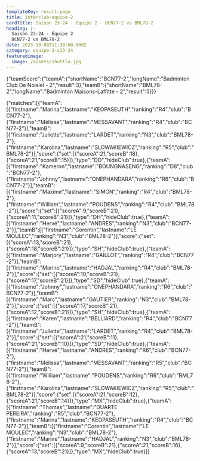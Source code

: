 ```yaml
---
templateKey: result-page
title: interclub-equipe-2
cardTitle: Saison 23-24 - Équipe 2 - BCN77-2 vs BML78-2 
heading: |-
  Saison 23-24 - Équipe 2
  BCN77-2 vs BML78-2
date: 2023-10-08T11:30:00.000Z
category: equipe-2-s23-24
featuredimage:
  image: /assets/shuttle.jpg
---
```



<teamscoreboard>{"teamScore":{"teamA":{"shortName":"BCN77-2","longName":"Badminton Club De Noisiel - 2","result":3},"teamB":{"shortName":"BML78-2","longName":"Badminton Maisons-Laffitte - 2","result":5}}}</teamscoreboard>

<scoreboard>{"matches":[{"teamA":[{"firstname":"Marina","lastname":"KEOPASEUTH","ranking":"R4","club":"BCN77-2"},{"firstname":"Mélissa","lastname":"MESSAVANT","ranking":"R4","club":"BCN77-2"}],"teamB":[{"firstname":"Juliette","lastname":"LARDET","ranking":"N3","club":"BML78-2"},{"firstname":"Karolina","lastname":"SLOWAKIEWICZ","ranking":"R5","club":"BML78-2"}],"score":{"set":[{"scoreA":21,"scoreB":18},{"scoreA":21,"scoreB":15}]},"type":"DD","hideClub":true},{"teamA":[{"firstname":"Kameron","lastname":"BOUNGNASENG","ranking":"D8","club":"BCN77-2"},{"firstname":"Johnny","lastname":"ONEPHANDARA","ranking":"R6","club":"BCN77-2"}],"teamB":[{"firstname":"Maxime","lastname":"SIMON","ranking":"R4","club":"BML78-2"},{"firstname":"William","lastname":"POUDENS","ranking":"R4","club":"BML78-2"}],"score":{"set":[{"scoreA":9,"scoreB":21},{"scoreA":11,"scoreB":21}]},"type":"DH","hideClub":true},{"teamA":[{"firstname":"Hervé","lastname":"ANDRES","ranking":"N3","club":"BCN77-2"}],"teamB":[{"firstname":"Corentin","lastname":"LE MOULEC","ranking":"N3","club":"BML78-2"}],"score":{"set":[{"scoreA":13,"scoreB":21},{"scoreA":18,"scoreB":21}]},"type":"SH","hideClub":true},{"teamA":[{"firstname":"Marjory","lastname":"GAILLOT","ranking":"R4","club":"BCN77-2"}],"teamB":[{"firstname":"Marine","lastname":"HADJAL","ranking":"R4","club":"BML78-2"}],"score":{"set":[{"scoreA":10,"scoreB":21},{"scoreA":17,"scoreB":21}]},"type":"SD","hideClub":true},{"teamA":[{"firstname":"Johnny","lastname":"ONEPHANDARA","ranking":"R6","club":"BCN77-2"}],"teamB":[{"firstname":"Marc","lastname":"GAUTIER","ranking":"N3","club":"BML78-2"}],"score":{"set":[{"scoreA":17,"scoreB":21},{"scoreA":12,"scoreB":21}]},"type":"SH","hideClub":true},{"teamA":[{"firstname":"Karen","lastname":"BELLIARD","ranking":"R4","club":"BCN77-2"}],"teamB":[{"firstname":"Juliette","lastname":"LARDET","ranking":"R4","club":"BML78-2"}],"score":{"set":[{"scoreA":21,"scoreB":11},{"scoreA":21,"scoreB":10}]},"type":"SD","hideClub":true},{"teamA":[{"firstname":"Hervé","lastname":"ANDRES","ranking":"R6","club":"BCN77-2"},{"firstname":"Mélissa","lastname":"MESSAVANT","ranking":"R5","club":"BCN77-2"}],"teamB":[{"firstname":"William","lastname":"POUDENS","ranking":"R6","club":"BML78-2"},{"firstname":"Karolina","lastname":"SLOWAKIEWICZ","ranking":"R5","club":"BML78-2"}],"score":{"set":[{"scoreA":21,"scoreB":12},{"scoreA":21,"scoreB":14}]},"type":"MX","hideClub":true},{"teamA":[{"firstname":"Thomas","lastname":"DUARTE PEREIRA","ranking":"R5","club":"BCN77-2"},{"firstname":"Marina","lastname":"KEOPASEUTH","ranking":"R4","club":"BCN77-2"}],"teamB":[{"firstname":"Corentin","lastname":"LE MOULEC","ranking":"N3","club":"BML78-2"},{"firstname":"Marine","lastname":"HADJAL","ranking":"N3","club":"BML78-2"}],"score":{"set":[{"scoreA":9,"scoreB":21},{"scoreA":21,"scoreB":16},{"scoreA":13,"scoreB":21}]},"type":"MX","hideClub":true}]}</scoreboard>